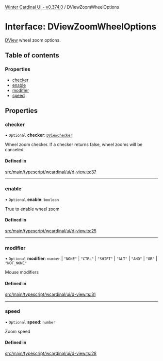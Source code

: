 [Winter Cardinal UI - v0.374.0](../index.md) / DViewZoomWheelOptions

# Interface: DViewZoomWheelOptions

[DView](DView.md) wheel zoom options.

## Table of contents

### Properties

- [checker](DViewZoomWheelOptions.md#checker)
- [enable](DViewZoomWheelOptions.md#enable)
- [modifier](DViewZoomWheelOptions.md#modifier)
- [speed](DViewZoomWheelOptions.md#speed)

## Properties

### checker

• `Optional` **checker**: [`DViewChecker`](../index.md#dviewchecker)

Wheel zoom checker.
If a checker returns false, wheel zooms will be canceled.

#### Defined in

[src/main/typescript/wcardinal/ui/d-view.ts:37](https://github.com/winter-cardinal/winter-cardinal-ui/blob/v0.310.1/src/main/typescript/wcardinal/ui/d-view.ts#L37)

___

### enable

• `Optional` **enable**: `boolean`

True to enable wheel zoom

#### Defined in

[src/main/typescript/wcardinal/ui/d-view.ts:25](https://github.com/winter-cardinal/winter-cardinal-ui/blob/v0.310.1/src/main/typescript/wcardinal/ui/d-view.ts#L25)

___

### modifier

• `Optional` **modifier**: `number` \| ``"NONE"`` \| ``"CTRL"`` \| ``"SHIFT"`` \| ``"ALT"`` \| ``"AND"`` \| ``"OR"`` \| ``"NOT_NONE"``

Mouse modifiers

#### Defined in

[src/main/typescript/wcardinal/ui/d-view.ts:31](https://github.com/winter-cardinal/winter-cardinal-ui/blob/v0.310.1/src/main/typescript/wcardinal/ui/d-view.ts#L31)

___

### speed

• `Optional` **speed**: `number`

Zoom speed

#### Defined in

[src/main/typescript/wcardinal/ui/d-view.ts:28](https://github.com/winter-cardinal/winter-cardinal-ui/blob/v0.310.1/src/main/typescript/wcardinal/ui/d-view.ts#L28)

